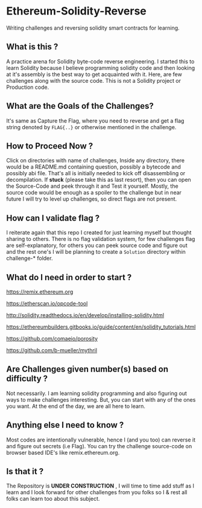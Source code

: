 # Ethereum-Solidity-Reverse
Writing challenges and reversing solidity smart contracts for learning.

## What is this ?
A practice arena for Solidity byte-code reverse engineering. I started this to learn Solidity because I believe programming solidity code and then looking at it's assembly is the best way to get acquainted with it. Here, are few challenges along with the source code. This is not a Solidity project or Production code. 

## What are the Goals of the Challenges?
It's same as Capture the Flag, where you need to reverse and get a flag string denoted by `FLAG{..}` or otherwise mentioned in the challenge.

## How to Proceed Now ?
Click on directories with name of challenges, Inside any directory, there would be a README.md containing question, possibly a bytecode and possibly abi file. That's all is initially needed to kick off disassembling or decompilation. If **stuck** (please take this as last resort), then you can open the Source-Code and peek through it and Test it yourself. Mostly, the source code would be enough as a spoiler to the challenge but in near future I will try to level up challenges, so direct flags are not present.

## How can I validate flag ?
I reiterate again that this repo I created for just learning myself but thought sharing to others. There is no flag validation system, for few challenges flag are self-explanatory, for others you can peek source code and figure out and the rest one's I will be planning to create a `Solution` directory within challenge-* folder.

## What do I need in order to start ?
https://remix.ethereum.org

https://etherscan.io/opcode-tool

http://solidity.readthedocs.io/en/develop/installing-solidity.html

https://ethereumbuilders.gitbooks.io/guide/content/en/solidity_tutorials.html

https://github.com/comaeio/porosity

https://github.com/b-mueller/mythril

## Are Challenges given number(s) based on difficulty ?
Not necessarily. I am learning solidity programming and also figuring out ways to make challenges interesting. But, you can start with any of the ones you want. At the end of the day, we are all here to learn.

## Anything else I need to know ?
Most codes are intentionally vulnerable, hence I (and you too) can reverse it and figure out secrets (i.e Flag). You can try the challenge source-code on browser based IDE's like remix.ethereum.org.

## Is that it ?
The Repository is **UNDER CONSTRUCTION** , I will time to time add stuff as I learn and I look forward for other challenges from you folks so I & rest all folks can learn too about this subject. 
